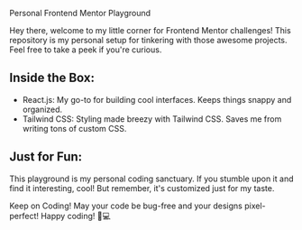 Personal Frontend Mentor Playground

Hey there, welcome to my little corner for Frontend Mentor challenges! This repository is my personal setup for tinkering with those awesome projects. Feel free to take a peek if you're curious.

## Inside the Box:
- React.js: My go-to for building cool interfaces. Keeps things snappy and organized.
- Tailwind CSS: Styling made breezy with Tailwind CSS. Saves me from writing tons of custom CSS.

## Just for Fun:
This playground is my personal coding sanctuary. If you stumble upon it and find it interesting, cool! But remember, it's customized just for my taste.

Keep on Coding!
May your code be bug-free and your designs pixel-perfect! Happy coding! 🎨💻